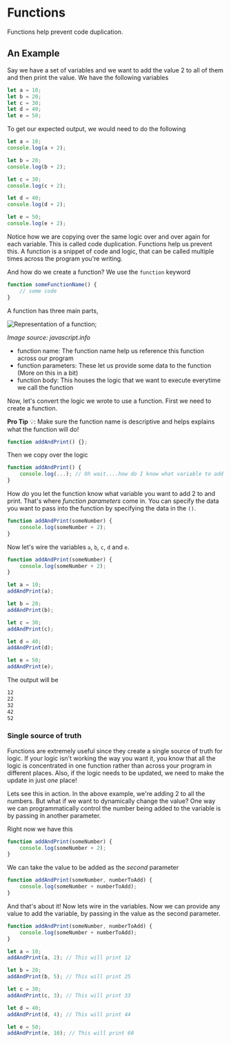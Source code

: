 # Functions

Functions help prevent code duplication.

## An Example

Say we have a set of variables and we want to add the value 2 to all of them and then print the value. We have the following variables

```javascript
let a = 10;
let b = 20;
let c = 30;
let d = 40;
let e = 50;
```
To get our expected output, we would need to do the following

```javascript
let a = 10;
console.log(a + 2);

let b = 20;
console.log(b + 2);

let c = 30;
console.log(c + 2);

let d = 40;
console.log(d + 2);

let e = 50;
console.log(e + 2);
```

Notice how we are copying over the same logic over and over again for each variable. This is called code duplication. Functions help us prevent this. A function is a snippet of code and logic, that can be called multiple times across the program you're writing.

And how do we create a function? We use the `function` keyword

```javascript
function someFunctionName() {
    // some code
}
```

A function has three main parts,

![Representation of a function](http://javascript.info/article/function-basics/function_basics@2x.png);

*Image source: javascript.info*

- function name: The function name help us reference this function across our program
- function parameters: These let us provide some data to the function (More on this in a bit)
- function body: This houses the logic that we want to execute everytime we call the function

Now, let's convert the logic we wrote to use a function. First we need to create a function. 

**Pro Tip** 💡: Make sure the function name is descriptive and helps explains what the function will do!

```javascript
function addAndPrint() {};
```

Then we copy over the logic

```javascript
function addAndPrint() {
    console.log(...); // Oh wait....how do I know what variable to add 2 to?
}
```

How *do* you let the function know what variable you want to add 2 to and print. That's where *function parameters* come in. You can specify the data you want to pass into the function by specifying the data in the `()`.

```javascript
function addAndPrint(someNumber) {
    console.log(someNumber + 2);
}
```

Now let's wire the variables `a`, `b`, `c`, `d` and `e`.

```javascript
function addAndPrint(someNumber) {
    console.log(someNumber + 2);
}

let a = 10;
addAndPrint(a);

let b = 20;
addAndPrint(b);

let c = 30;
addAndPrint(c);

let d = 40;
addAndPrint(d);

let e = 50;
addAndPrint(e);
```

The output will be

```bash
12
22
32
42
52
```

### Single source of truth

Functions are extremely useful since they create a single source of truth for logic. If your logic isn't working the way you want it, you know that all the logic is concentrated in one function rather than across your program in different places. Also, if the logic needs to be updated, we need to make the update in just *one* place!

Lets see this in action. In the above example, we're adding 2 to all the numbers. But what if we want to dynamically change the value? One way we can programmatically control the number being added to the variable is by passing in another parameter.

Right now we have this

```javascript
function addAndPrint(someNumber) {
    console.log(someNumber + 2);
}
```

We can take the value to be added as the *second* parameter

```javascript
function addAndPrint(someNumber, numberToAdd) {
    console.log(someNumber + numberToAdd);
}
```

And that's about it! Now lets wire in the variables. Now we can provide any value to add the variable, by passing in the value as the second parameter.

```javascript
function addAndPrint(someNumber, numberToAdd) {
    console.log(someNumber + numberToAdd);
}

let a = 10;
addAndPrint(a, 2); // This will print 12

let b = 20;
addAndPrint(b, 5); // This will print 25

let c = 30;
addAndPrint(c, 3); // This will print 33

let d = 40;
addAndPrint(d, 4); // This will print 44

let e = 50;
addAndPrint(e, 10); // This will print 60
```